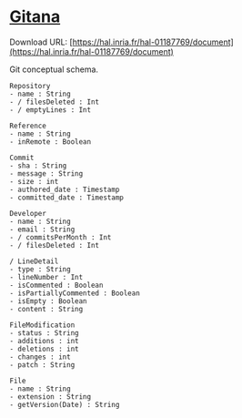 # [Gitana](https://github.com/SOM-Research/Gitana)

Download URL: [https://hal.inria.fr/hal-01187769/document](https://hal.inria.fr/hal-01187769/document)

Git conceptual schema.

```
Repository
- name : String
- / filesDeleted : Int 
- / emptyLines : Int

Reference
- name : String
- inRemote : Boolean

Commit
- sha : String
- message : String
- size : int
- authored_date : Timestamp 
- committed_date : Timestamp

Developer
- name : String
- email : String
- / commitsPerMonth : Int 
- / filesDeleted : Int  

/ LineDetail
- type : String
- lineNumber : Int
- isCommented : Boolean 
- isPartiallyCommented : Boolean 
- isEmpty : Boolean
- content : String

FileModification
- status : String 
- additions : int 
- deletions : int 
- changes : int 
- patch : String

File
- name : String
- extension : String
- getVersion(Date) : String
```
